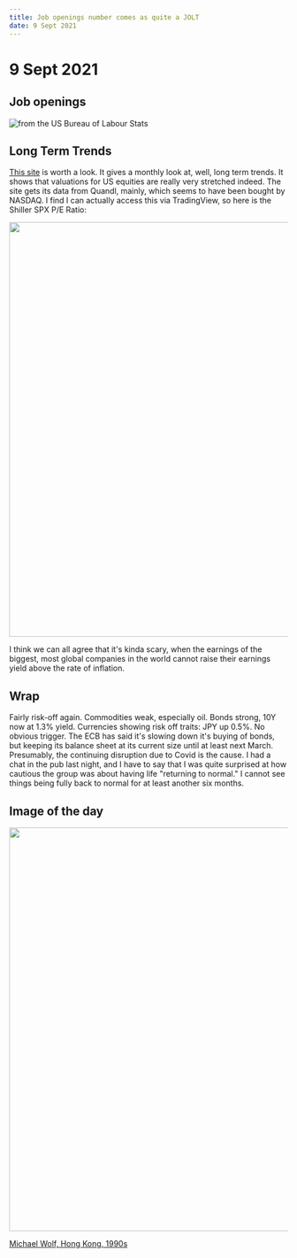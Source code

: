 ```yaml
---
title: Job openings number comes as quite a JOLT
date: 9 Sept 2021
---
```


# 9 Sept 2021

## Job openings

![from the US Bureau of Labour Stats]({attach}job-openings-hires-and-s.svg)

## Long Term Trends

[This site](https://www.longtermtrends.net/) is worth a look.
It gives a monthly look at, well, long term trends. 
It shows that valuations for US equities are really very stretched indeed.
The site gets its data from Quandl, mainly, which seems to have been bought by NASDAQ.
I find I can actually access this via TradingView, so here is the Shiller SPX P/E Ratio:

<img src="https://www.tradingview.com/x/6QLJQKE1/" width=750>

I think we can all agree that it's kinda scary, when the earnings of the biggest, most global companies in the world cannot raise their earnings yield above the rate of inflation.


## Wrap

Fairly risk-off again. Commodities weak, especially oil. 
Bonds strong, 10Y now at 1.3% yield.
Currencies showing risk off traits: JPY up 0.5%.
No obvious trigger. The ECB has said it's slowing down it's buying of bonds, but keeping its balance sheet at its current size until at least next March.
Presumably, the continuing disruption due to Covid is the cause. 
I had a chat in the pub last night, and I have to say that I was quite surprised at how cautious the group was about having life "returning to normal."
I cannot see things being fully back to normal for at least another six months. 

## Image of the day

<img src="https://pbs.twimg.com/media/E-1WJaeXEAAgOxK?format=jpg&name=large" width=730>

[Michael Wolf, Hong Kong, 1990s](https://twitter.com/Daniel\_Red\_Eire/status/1435898578422095874?s=20)